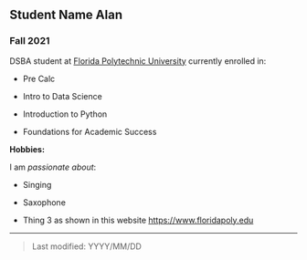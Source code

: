 ## Student Name Alan

### Fall 2021

DSBA student at [Florida Polytechnic University](https://www.floridapoly.edu) currently enrolled in: 

- Pre Calc

- Intro to Data Science

- Introduction to Python

- Foundations for Academic Success

**Hobbies:**

I am _passionate about_: 

- Singing

- Saxophone 

- Thing 3 as shown in this website <https://www.floridapoly.edu>

***

> Last modified: YYYY/MM/DD
